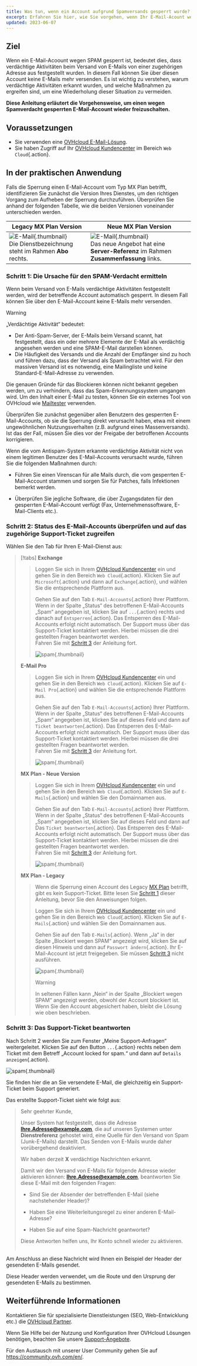 ```yaml
---
title: Was tun, wenn ein Account aufgrund Spamversands gesperrt wurde?
excerpt: Erfahren Sie hier, wie Sie vorgehen, wenn Ihr E-Mail-Acount wegen Spamverdachts blockiert ist 
updated: 2023-06-07
---
```


## Ziel

Wenn ein E-Mail-Acoount wegen SPAM gesperrt ist, bedeutet dies, dass verdächtige Aktivitäten beim Versand von E-Mails von einer zugehörigen Adresse aus festgestellt wurden. In diesem Fall können Sie über diesen Account keine E-Mails mehr versenden. Es ist wichtig zu verstehen, warum verdächtige Aktivitäten erkannt wurden, und welche Maßnahmen zu ergreifen sind, um eine Wiederholung dieser Situation zu vermeiden.

**Diese Anleitung erläutert die Vorgehensweise, um einen wegen Spamverdacht gesperrten E-Mail-Account wieder freizuschalten.**

## Voraussetzungen

- Sie verwenden eine [OVHcloud E-Mail-Lösung](/links/web/emails/).
- Sie haben Zugriff auf Ihr [OVHcloud Kundencenter](/links/manager) im Bereich `Web Cloud`{.action}.

## In der praktischen Anwendung <a name="instructions"></a>

Falls die Sperrung einen E-Mail-Account vom Typ MX Plan betrifft, identifizieren Sie zunächst die Version Ihres Dienstes, um den richtigen Vorgang zum Aufheben der Sperrung durchzuführen. Überprüfen Sie anhand der folgenden Tabelle, wie die beiden Versionen voneinander unterschieden werden.

|Legacy MX Plan Version|Neue MX Plan Version|
|---|---|
|![E-Mail](images/mxplan-starter-legacy-step1.png){.thumbnail}<br> Die Dienstbezeichnung steht im Rahmen **Abo** rechts.|![E-Mail](images/mxplan-starter-new-step1.png){.thumbnail}<br>Das neue Angebot hat eine **Server-Referenz** im Rahmen **Zusammenfassung** links.|

### Schritt 1: Die Ursache für den SPAM-Verdacht ermitteln <a name="step1"></a>

Wenn beim Versand von E-Mails verdächtige Aktivitäten festgestellt werden, wird der betreffende Account automatisch gesperrt. In diesem Fall können Sie über den E-Mail-Account keine E-Mails mehr versenden.

> [!warning]
>
> „Verdächtige Aktivität“ bedeutet:
>
> - Der Anti-Spam-Server, der E-Mails beim Versand scannt, hat festgestellt, dass ein oder mehrere Elemente der E-Mail als verdächtig angesehen werden und eine SPAM-E-Mail darstellen können.
> - Die Häufigkeit des Versands und die Anzahl der Empfänger sind zu hoch und führen dazu, dass der Versand als Spam betrachtet wird. Für den massiven Versand ist es notwendig, eine Mailingliste und keine Standard-E-Mail-Adresse zu verwenden.
>
> Die genauen Gründe für das Blockieren können nicht bekannt gegeben werden, um zu verhindern, dass das Spam-Erkennungssystem umgangen wird. Um den Inhalt einer E-Mail zu testen, können Sie ein externes Tool von OVHcloud wie [Mailtester](https://www.mail-tester.com/) verwenden.
>

Überprüfen Sie zunächst gegenüber allen Benutzern des gesperrten E-Mail-Accounts, ob sie die Sperrung direkt verursacht haben, etwa mit einem ungewöhnlichen Nutzungsverhalten (z.B. aufgrund eines Massenversands). Ist das der Fall, müssen Sie dies vor der Freigabe der betroffenen Accounts korrigieren.

Wenn die vom Antispam-System erkannte verdächtige Aktivität nicht von einem legitimen Benutzer des E-Mail-Accounts verursacht wurde, führen Sie die folgenden Maßnahmen durch:

- Führen Sie einen Virenscan für alle Mails durch, die vom gesperrten E-Mail-Account stammen und sorgen Sie für Patches, falls Infektionen bemerkt werden.

- Überprüfen Sie jegliche Software, die über Zugangsdaten für den gesperrten E-Mail-Account verfügt (Fax, Unternehmenssoftware, E-Mail-Clients etc.).

### Schritt 2: Status des E-Mail-Accounts überprüfen und auf das zugehörige Support-Ticket zugreifen <a name="step2"></a>

Wählen Sie den Tab für Ihren E-Mail-Dienst aus:

> [!tabs]
> **Exchange**
>>
>> Loggen Sie sich in Ihrem [OVHcloud Kundencenter](/links/manager) ein und gehen Sie in den Bereich `Web Cloud`{.action}. Klicken Sie auf `Microsoft`{.action} und dann auf `Exchange`{.action}, und wählen Sie die entsprechende Plattform aus.
>>
>> Gehen Sie auf den Tab `E-Mail-Accounts`{.action} Ihrer Plattform. Wenn in der Spalte „Status“ des betroffenen E-Mail-Accounts „Spam“ angegeben ist, klicken Sie auf `...`{.action} rechts und danach auf `Entsperren`{.action}. Das Entsperren des E-Mail-Accounts erfolgt nicht automatisch. Der Support muss über das Support-Ticket kontaktiert werden. Hierbei müssen die drei gestellten Fragen beantwortet werden.<br>
>> Fahren Sie mit [Schritt 3](#step3) der Anleitung fort.
>> 
>> ![spam](images/blocked-for-SPAM-01-01.png){.thumbnail}
>>
> **E-Mail Pro**
>>
>> Loggen Sie sich in Ihrem [OVHcloud Kundencenter](/links/manager) ein und gehen Sie in den Bereich `Web Cloud`{.action}. Klicken Sie auf `E-Mail Pro`{.action} und wählen Sie die entsprechende Plattform aus.
>>
>> Gehen Sie auf den Tab `E-Mail-Accounts`{.action} Ihrer Plattform. Wenn in der Spalte „Status“ des betroffenen E-Mail-Accounts „Spam“ angegeben ist, klicken Sie auf dieses Feld und dann auf `Ticket beantworten`{.action}. Das Entsperren des E-Mail-Accounts erfolgt nicht automatisch. Der Support muss über das Support-Ticket kontaktiert werden. Hierbei müssen die drei gestellten Fragen beantwortet werden. <br>
>> Fahren Sie mit [Schritt 3](#step3) der Anleitung fort.
>> 
>> ![spam](images/blocked-for-SPAM-01-02.png){.thumbnail}
>>
> **MX Plan - Neue Version**
>>
>> Loggen Sie sich in Ihrem [OVHcloud Kundencenter](/links/manager) ein und gehen Sie in den Bereich `Web Cloud`{.action}. Klicken Sie auf `E-Mails`{.action} und wählen Sie den Domainnamen aus.
>>
>> Gehen Sie auf den Tab `E-Mail-Accounts`{.action} Ihrer Plattform. Wenn in der Spalte „Status“ des betroffenen E-Mail-Accounts „Spam“ angegeben ist, klicken Sie auf dieses Feld und dann auf Das `Ticket beantworten`{.action}. Das Entsperren des E-Mail-Accounts erfolgt nicht automatisch. Der Support muss über das Support-Ticket kontaktiert werden. Hierbei müssen die drei gestellten Fragen beantwortet werden.<br>
>> Fahren Sie mit [Schritt 3](#step3) der Anleitung fort.
>>
>> ![spam](images/blocked-for-SPAM-01-03.png){.thumbnail}
>>
> **MX Plan - Legacy**
>>
>> Wenn die Sperrung einen Account des Legacy [MX Plan](#instructions) betrifft, gibt es kein Support-Ticket. Bitte lesen Sie [Schritt 1](#step1) dieser Anleitung, bevor Sie den Anweisungen folgen.
>>
>> Loggen Sie sich in Ihrem [OVHcloud Kundencenter](/links/manager) ein und gehen Sie in den Bereich `Web Cloud`{.action}. Klicken Sie auf `E-Mails`{.action} und wählen Sie den Domainnamen aus.
>>
>> Gehen Sie auf den Tab `E-Mails`{.action}. Wenn „Ja“ in der Spalte „Blockiert wegen SPAM“ angezeigt wird, klicken Sie auf diesen Hinweis und dann auf `Passwort ändern`{.action}. Ihr E-Mail-Account ist jetzt freigegeben. Sie müssen [Schritt 3](#step3) nicht ausführen.
>>
>> ![spam](images/blocked-for-SPAM-01-04.png){.thumbnail}
>>
>> > [!warning]
>> >
>> > In seltenen Fällen kann „Nein“ in der Spalte „Blockiert wegen SPAM“ angezeigt werden, obwohl der Account blockiert ist. Wenn Sie den Account abgesichert haben, bleibt die Lösung wie oben beschrieben.

### Schritt 3: Das Support-Ticket beantworten <a name="step3"></a>

Nach Schritt 2 werden Sie zum Fenster „Meine Support-Anfragen“ weitergeleitet. Klicken Sie auf den Button `...`{.action} rechts neben dem Ticket mit dem Betreff „Account locked for spam.“ und dann auf `Details anzeigen`{.action}.

![spam](images/blocked-for-SPAM-02.png){.thumbnail}

Sie finden hier die an Sie versendete E-Mail, die gleichzeitig ein Support-Ticket beim Support generiert.

Das erstellte Support-Ticket sieht wie folgt aus:

> 
> Sehr geehrter Kunde,
>
> Unser System hat festgestellt, dass die Adresse **Ihre.Adresse@example.com**, die auf unseren Systemen unter **Dienstreferenz** gehostet wird, eine Quelle für den Versand von Spam (Junk-E-Mails) darstellt.
> Das Senden von E-Mails wurde daher vorübergehend deaktiviert.
>
> Wir haben derzeit **X** verdächtige Nachrichten erkannt.
>
> Damit wir den Versand von E-Mails für folgende Adresse wieder aktivieren können: **Ihre.Adresse@example.com**,
> beantworten Sie diese E-Mail mit den folgenden Fragen:
>
> - Sind Sie der Absender der betreffenden E-Mail (siehe nachstehender Header)?
>
> - Haben Sie eine Weiterleitungsregel zu einer anderen E-Mail-Adresse?
>
> - Haben Sie auf eine Spam-Nachricht geantwortet?
> 
> Diese Antworten helfen uns, Ihr Konto schnell wieder zu aktivieren.
> <br>
> <br>
> 

Am Anschluss an diese Nachricht wird Ihnen ein Beispiel der Header der gesendeten E-Mails gesendet.

Diese Header werden verwendet, um die Route und den Ursprung der gesendeten E-Mails zu bestimmen.

## Weiterführende Informationen <a name="go-further"></a>

Kontaktieren Sie für spezialisierte Dienstleistungen (SEO, Web-Entwicklung etc.) die [OVHcloud Partner](https://partner.ovhcloud.com/de/directory/).

Wenn Sie Hilfe bei der Nutzung und Konfiguration Ihrer OVHcloud Lösungen benötigen, beachten Sie unsere [Support-Angebote](https://www.ovhcloud.com/de/support-levels/).

Für den Austausch mit unserer User Community gehen Sie auf <https://community.ovh.com/en/>.